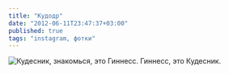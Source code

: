 ```yaml
---
title: "Кудодр"
date: "2012-06-11T23:47:37+03:00"
published: true
tags: "instagram, фотки"
---
```


![Кудесник, знакомься, это Гиннесс. Гиннесс, это Кудесник. ](http://c358655.r55.cf1.rackcdn.com/instagram_guinness.jpg)